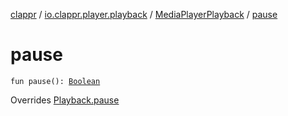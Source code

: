 [clappr](../../index.md) / [io.clappr.player.playback](../index.md) / [MediaPlayerPlayback](index.md) / [pause](./pause.md)

# pause

`fun pause(): `[`Boolean`](https://kotlinlang.org/api/latest/jvm/stdlib/kotlin/-boolean/index.html)

Overrides [Playback.pause](../../io.clappr.player.components/-playback/pause.md)

